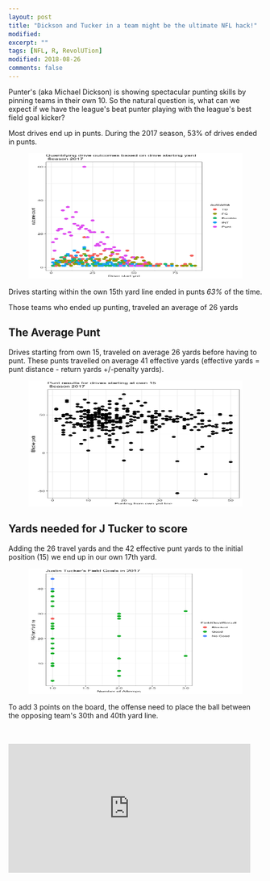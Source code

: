 ```yaml
---
layout: post
title: "Dickson and Tucker in a team might be the ultimate NFL hack!"
modified:
excerpt: ""
tags: [NFL, R, RevolUTion]
modified: 2018-08-26
comments: false
---
```



Punter's (aka Michael Dickson) is showing spectacular punting skills by pinning teams in their own 10. So the natural question is, what can we expect if we have the league's beat punter playing with the league's best field goal kicker?


Most drives end up in punts. During the 2017 season, 53% of drives ended in punts.

<p> 
<figure>
     <img src="/images/punter/outcome_plot.png" width="600" height="250">
    <figcaption></figcaption>
</figure>

Drives starting within the own 15th yard line ended in punts *63%* of the time.

Those teams who ended up punting, traveled an average of 26 yards

## The Average Punt

Drives starting from own 15, traveled on average 26 yards before having to punt. These punts travelled on average 41 effective yards (effective yards = punt distance - return yards +/-penalty yards). 

<p> 
<figure>
     <img src="/images/punter/effective_punt.png" width="600" height="250">
    <figcaption></figcaption>
</figure>
     

## Yards needed for J Tucker to score

Adding the 26 travel yards and the 42 effective punt yards to the initial position (15) we end up in our own 17th yard. 


<figure>
     <img src="/images/punter/justin_tucker_goals.png" width="500" height="250">
    <figcaption></figcaption>
</figure>




To add 3 points on the board, the offense need to place the ball between the opposing team's 30th and 40th yard line. 


<br>
<br>

<iframe src="https://giphy.com/embed/ToMjGpKniGqRNLGBrhu" width="480" height="256" frameBorder="0" class="giphy-embed" allowFullScreen></iframe><p><a href="https://giphy.com/gifs/jim-carrey-dumb-and-dumber-so-youre-telling-me-theres-a-chance-ToMjGpKniGqRNLGBrhu"></a></p>
 

